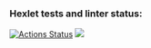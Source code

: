 ### Hexlet tests and linter status:
[![Actions Status](https://github.com/Ludmila1990/php-project-lvl1/workflows/hexlet-check/badge.svg)](https://github.com/Ludmila1990/php-project-lvl1/actions)
<a href="https://codeclimate.com/github/Ludmila1990/php-project-lvl1/maintainability"><img src="https://api.codeclimate.com/v1/badges/125610ff0e1be634098b/maintainability" /></a>
